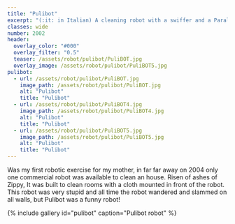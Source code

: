```yaml
---
title: "Pulibot"
excerpt: "(:it: in Italian) A cleaning robot with a swiffer and a Parallax board. (2004)"
classes: wide
number: 2002
header:
  overlay_color: "#000"
  overlay_filter: "0.5"
  teaser: /assets/robot/pulibot/PuliBOT.jpg
  overlay_image: /assets/robot/pulibot/PuliBOT5.jpg
pulibot:
  - url: /assets/robot/pulibot/PuliBOT.jpg
    image_path: /assets/robot/pulibot/PuliBOT.jpg
    alt: "Pulibot"
    title: "Pulibot"
  - url: /assets/robot/pulibot/PuliBOT4.jpg
    image_path: /assets/robot/pulibot/PuliBOT4.jpg
    alt: "Pulibot"
    title: "Pulibot"
  - url: /assets/robot/pulibot/PuliBOT5.jpg
    image_path: /assets/robot/pulibot/PuliBOT5.jpg
    alt: "Pulibot"
    title: "Pulibot"
---
```


Was my first robotic exercise for my mother, in far far away on 2004 only one commercial robot was available to clean an house. Risen of ashes of Zippy, It was built to clean rooms with a cloth mounted in front of the robot. This robot was very stupid and all time the robot wandered and slammed on all walls, but Pulibot was a funny robot!

{% include gallery id="pulibot" caption="Pulibot robot" %}